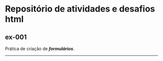 # Repositório de atividades e desafios html

## ex-001

Prática de criação de __*formulários*__.

---